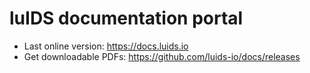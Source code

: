 # luIDS documentation portal

* Last online version: https://docs.luids.io
* Get downloadable PDFs: https://github.com/luids-io/docs/releases

